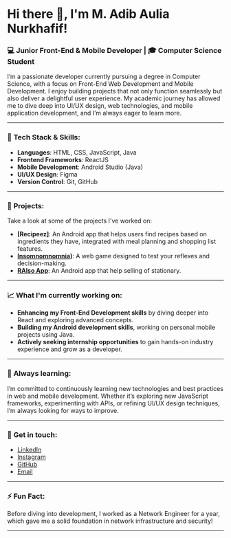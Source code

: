 # Hi there 👋, I'm M. Adib Aulia Nurkhafif!

### 💻 Junior Front-End & Mobile Developer | 🎓 Computer Science Student

I’m a passionate developer currently pursuing a degree in Computer Science, with a focus on Front-End Web Development and Mobile Development. I enjoy building projects that not only function seamlessly but also deliver a delightful user experience. My academic journey has allowed me to dive deep into UI/UX design, web technologies, and mobile application development, and I’m always eager to learn more.

---

### 🔧 **Tech Stack & Skills**:

- **Languages**: HTML, CSS, JavaScript, Java
- **Frontend Frameworks**: ReactJS
- **Mobile Development**: Android Studio (Java)
- **UI/UX Design**: Figma
- **Version Control**: Git, GitHub

---

### 📂 **Projects**:

Take a look at some of the projects I've worked on:

- **[Recipeez]**: An Android app that helps users find recipes based on ingredients they have, integrated with meal planning and shopping list features.
- **[Insomnomnomnia](https://github.com/1Frazel/MPF-Final-Game))**: A web game designed to test your reflexes and decision-making.
- **[RAIso App](https://github.com/1Frazel/Kompas-Re-Design)**: An Android app that help selling of stationary.

---

### 📈 **What I'm currently working on**:

- **Enhancing my Front-End Development skills** by diving deeper into React and exploring advanced concepts.
- **Building my Android development skills**, working on personal mobile projects using Java.
- **Actively seeking internship opportunities** to gain hands-on industry experience and grow as a developer.

---

### 🌱 **Always learning**:

I’m committed to continuously learning new technologies and best practices in web and mobile development. Whether it’s exploring new JavaScript frameworks, experimenting with APIs, or refining UI/UX design techniques, I’m always looking for ways to improve.

---

### 💬 **Get in touch**:

- [LinkedIn](https://www.linkedin.com/in/m-adib-aulia-nurkhafif)
- [Instagram](https://instagram.com/adib_nk?igshid=MmIzYWVlNDQ5Yg==)
- [GitHub](https://github.com/1Frazel)
- [Email](mailto:adibnk11@gmail.com)

---

### ⚡ **Fun Fact**:

Before diving into development, I worked as a Network Engineer for a year, which gave me a solid foundation in network infrastructure and security!

---
